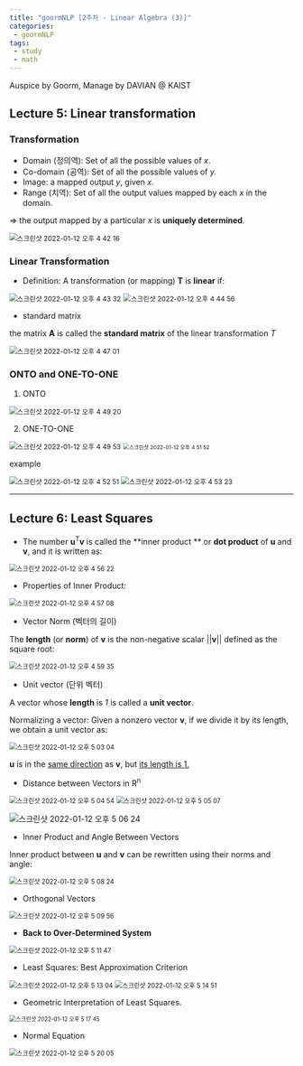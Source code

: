 ```yaml
---
title: "goormNLP [2주차 - Linear Algebra (3)]"  
categories:
 - goormNLP
tags:
 - study
 - math
---
```


Auspice by Goorm, Manage by DAVIAN @ KAIST

## Lecture 5: Linear transformation



### Transformation

- Domain (정의역): Set of all the possible values of *x*.
- Co-domain (공역): Set of all the possible values of *y.*
- Image: a mapped output *y*, given *x.*
- Range (치역): Set of all the output values mapped by each *x* in the domain.

=> the output mapped by a particular *x* is **uniquely determined**.

<img src="https://user-images.githubusercontent.com/67947808/149084633-49ff8772-f313-4825-8327-05beb9d66023.png" alt="스크린샷 2022-01-12 오후 4 42 16" style="zoom:85%;" />



### Linear Transformation



- Definition: A transformation (or mapping) **T** is **linear** if:

<img src="https://user-images.githubusercontent.com/67947808/149084793-c38fde5e-a09f-402e-9f83-604bea3b3431.png" alt="스크린샷 2022-01-12 오후 4 43 32" style="zoom:85%;" />



<img src="https://user-images.githubusercontent.com/67947808/149084994-d82a6ff2-96b8-47cd-80da-be55883c4e8d.png" alt="스크린샷 2022-01-12 오후 4 44 56" style="zoom:85%;" />

- standard matrix

the matrix **A** is called the **standard matrix** of the linear transformation *T*

<img src="https://user-images.githubusercontent.com/67947808/149085295-759da393-ab8c-47ee-b47b-5d362eef380a.png" alt="스크린샷 2022-01-12 오후 4 47 01" style="zoom:85%;" />

### ONTO and ONE-TO-ONE

1. ONTO

<img src="https://user-images.githubusercontent.com/67947808/149085612-8925076d-6bc5-49cb-be48-994500cd2549.png" alt="스크린샷 2022-01-12 오후 4 49 20" style="zoom:85%;" />

2. ONE-TO-ONE

<img src="https://user-images.githubusercontent.com/67947808/149085686-c585e831-57ec-4d51-b332-66d1ba7a24c8.png" alt="스크린샷 2022-01-12 오후 4 49 53" style="zoom:85%;" />



<img src="https://user-images.githubusercontent.com/67947808/149085930-3dad2ad5-21e2-4dcf-84aa-42c1362ea826.png" alt="스크린샷 2022-01-12 오후 4 51 52" style="zoom:67%;" />



example

<img src="https://user-images.githubusercontent.com/67947808/149086046-f5d0dfa1-766f-4394-b2b4-35c779c73c83.png" alt="스크린샷 2022-01-12 오후 4 52 51" style="zoom:85%;" />

<img src="https://user-images.githubusercontent.com/67947808/149086120-1d6464a4-5586-4c93-8b8a-2fd8d7d6cca2.png" alt="스크린샷 2022-01-12 오후 4 53 23" style="zoom:85%;" />

---

## Lecture 6: Least Squares



- The number **u**<sup>T</sup>**v** is called the **inner product ** or **dot product** of **u** and **v**, and it is written as:

<img src="https://user-images.githubusercontent.com/67947808/149086562-f62eea94-2685-43e8-a9b0-4b8e5a740bb9.png" alt="스크린샷 2022-01-12 오후 4 56 22" style="zoom:80%;" />

- Properties of Inner Product:

<img src="https://user-images.githubusercontent.com/67947808/149086682-9838578e-e872-4584-8b2f-7d01cebb2595.png" alt="스크린샷 2022-01-12 오후 4 57 08" style="zoom:80%;" />

- Vector Norm (벡터의 길이)

The **length** (or **norm**) of **v** is the non-negative scalar ||**v**|| defined as the square root:

<img src="https://user-images.githubusercontent.com/67947808/149087030-65871ec0-a52a-4461-8b11-7b6dace23010.png" alt="스크린샷 2022-01-12 오후 4 59 35" style="zoom:80%;" />

- Unit vector (단위 벡터)

A vector whose **length** is *1* is called a **unit vector**.

Normalizing a vector: Given a nonzero vector **v**, if we divide it by its length, we obtain a unit vector as:

<img src="https://user-images.githubusercontent.com/67947808/149087479-2cde0d21-23e6-424e-8ffa-b97df6cf02c3.png" alt="스크린샷 2022-01-12 오후 5 03 04" style="zoom:80%;" />

**u** is in the <u>same direction</u> as **v**, but <u>its length is 1.</u>



- Distance between Vectors in R<sup>n</sup>

<img src="https://user-images.githubusercontent.com/67947808/149087744-8bd46f81-3cde-4265-9820-d3902ffd798e.png" alt="스크린샷 2022-01-12 오후 5 04 54" style="zoom:80%;" />

<img src="https://user-images.githubusercontent.com/67947808/149087774-14f364ce-8cca-454a-9908-95a25b623ab3.png" alt="스크린샷 2022-01-12 오후 5 05 07" style="zoom:80%;" />

![스크린샷 2022-01-12 오후 5 06 24](https://user-images.githubusercontent.com/67947808/149087970-562477ed-8225-4165-82c4-1a0060b180ff.png)



- Inner Product and Angle Between Vectors

Inner product between **u** and **v** can be rewritten using their norms and angle:

<img src="https://user-images.githubusercontent.com/67947808/149088259-cef58cda-7756-41ee-8b69-37575446fdeb.png" alt="스크린샷 2022-01-12 오후 5 08 24" style="zoom:80%;" />




- Orthogonal Vectors

<img src="https://user-images.githubusercontent.com/67947808/149088459-02c8b58e-b4f1-4020-afc4-b63f347b7f00.png" alt="스크린샷 2022-01-12 오후 5 09 56" style="zoom:80%;" />

- **Back to Over-Determined System**

<img src="https://user-images.githubusercontent.com/67947808/149088711-ab8aef45-c899-4bdd-beeb-70dece19b6cd.png" alt="스크린샷 2022-01-12 오후 5 11 47" style="zoom:80%;" />



- Least Squares: Best Approximation Criterion

<img src="https://user-images.githubusercontent.com/67947808/149088894-d077863f-2ea1-4118-867a-240782f01dcc.png" alt="스크린샷 2022-01-12 오후 5 13 04" style="zoom:80%;" />

<img src="https://user-images.githubusercontent.com/67947808/149089158-49a147c1-3671-4ecc-908e-14a435adfdd7.png" alt="스크린샷 2022-01-12 오후 5 14 51" style="zoom:80%;" />

- Geometric Interpretation of Least Squares.

<img src="https://user-images.githubusercontent.com/67947808/149089603-c3aa566c-5cc0-4fff-8e84-45be4b78149e.png" alt="스크린샷 2022-01-12 오후 5 17 45" style="zoom:70%;" />

- Normal Equation

<img src="https://user-images.githubusercontent.com/67947808/149089942-c80f51f3-2d9f-482f-b7b3-f5813cc88b37.png" alt="스크린샷 2022-01-12 오후 5 20 05" style="zoom:80%;" />

